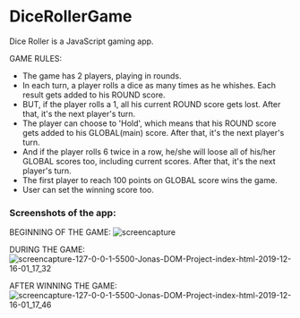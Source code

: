 # DiceRollerGame

Dice Roller is a JavaScript gaming app.

GAME RULES:

- The game has 2 players, playing in rounds.
- In each turn, a player rolls a dice as many times as he whishes. Each result gets added to his ROUND score.
- BUT, if the player rolls a 1, all his current ROUND score gets lost. After that, it's the next player's turn.
- The player can choose to 'Hold', which means that his ROUND score gets added to his GLOBAL(main) score. After that, it's the next player's turn.
- And if the player rolls 6 twice in a row, he/she will loose all of his/her GLOBAL scores too, including current scores. After that, it's the next player's turn.
- The first player to reach 100 points on GLOBAL score wins the game.
- User can set the winning score too.


### Screenshots of the app:
BEGINNING OF THE GAME:
![screencapture](https://user-images.githubusercontent.com/43598622/70558125-7803dd00-1bae-11ea-8573-cb542d3917d7.jpg)

DURING THE GAME:
![screencapture-127-0-0-1-5500-Jonas-DOM-Project-index-html-2019-12-16-01_17_32](https://user-images.githubusercontent.com/43598622/70867681-27232880-1fa2-11ea-87c7-64e843110ec0.jpg)

AFTER WINNING THE GAME:
![screencapture-127-0-0-1-5500-Jonas-DOM-Project-index-html-2019-12-16-01_17_46](https://user-images.githubusercontent.com/43598622/70867688-40c47000-1fa2-11ea-90ba-a3dc401be166.jpg)
